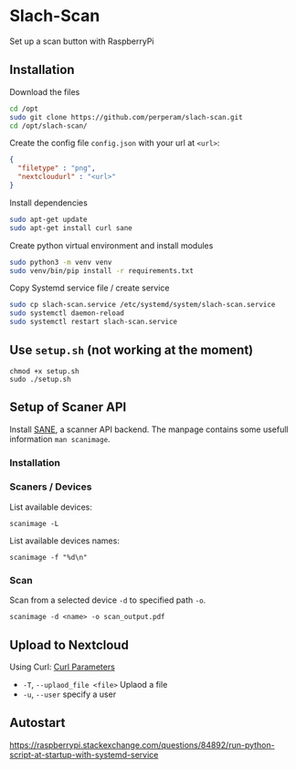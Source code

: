 # Slach-Scan
Set up a scan button with RaspberryPi 


## Installation
Download the files
```bash
cd /opt
sudo git clone https://github.com/perperam/slach-scan.git
cd /opt/slach-scan/
```
Create the config file `config.json` with your url at `<url>`:
```json
{
  "filetype" : "png",
  "nextcloudurl" : "<url>"
}
```

Install dependencies
```bash
sudo apt-get update
sudo apt-get install curl sane
```

Create python virtual environment and install modules
```bash
sudo python3 -m venv venv
sudo venv/bin/pip install -r requirements.txt
```

Copy Systemd service file / create service
```bash
sudo cp slach-scan.service /etc/systemd/system/slach-scan.service
sudo systemctl daemon-reload
sudo systemctl restart slach-scan.service
```



## Use `setup.sh` (not working at the moment)
```
chmod +x setup.sh
sudo ./setup.sh
```

## Setup of Scaner API
Install [SANE](http://www.sane-project.org/), a scanner API backend. The manpage contains some usefull information `man scanimage`.
### Installation



### Scaners / Devices
List available devices:
```
scanimage -L
```
List available devices names:
```
scanimage -f "%d\n"
```

### Scan
Scan from a selected device `-d` to specified path `-o`.
```
scanimage -d <name> -o scan_output.pdf
```

## Upload to Nextcloud
Using Curl:
[Curl Parameters](https://curl.se/docs/manpage.htm)

- `-T`, `--uplaod_file <file>` Uplaod a file
- `-u`, `--user` specify a user

## Autostart
https://raspberrypi.stackexchange.com/questions/84892/run-python-script-at-startup-with-systemd-service